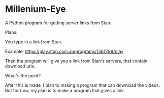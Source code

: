 # Millenium-Eye
A Python program for getting server links from Stan.

Plans:

You type in a link from Stan.

Example: https://play.stan.com.au/programs/1361288/play

Then the program will give you a link from Stan's servers, that contain download urls.

What's the point?

After this is made, I plan to making a program that can download the videos.
But for now, my plan is to make a program that gives a link.
